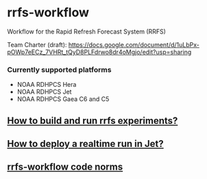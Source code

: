 # rrfs-workflow

Workflow for the Rapid Refresh Forecast System (RRFS)

Team Charter (draft): https://docs.google.com/document/d/1uLbPx-pOWp7eECz_7VHRt_tQyD8PLFdrwo8dr4oMgjo/edit?usp=sharing

### Currently supported platforms
-   NOAA RDHPCS Hera
-   NOAA RDHPCS Jet
-   NOAA RDHPCS Gaea C6 and C5

## [How to build and run rrfs experiments?](doc/build_and_run.md)
## [How to deploy a realtime run in Jet?](https://github.com/NOAA-EMC/rrfs-workflow/wiki/deploy-a-realtime-run-in-Jet)
## [rrfs-workflow code norms](https://github.com/NOAA-EMC/rrfs-workflow/wiki/rrfs%E2%80%90workflow-code-norm)
